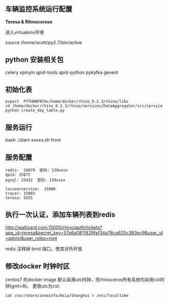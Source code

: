 
## 车辆监控系统运行配置 
**Teresa & Rihnocerose**

进入virtualenv环境

source /home/scott/py2.7/bin/active

python 安装相关包 
----
celery
xpinyin
qpid-tools
qpid-python
pykafka
gevent


初始化表 
------
```
export  PYTHONPATH=/home/docker/rhino_0.2.3/rhino/libs
cd /home/docker/rhino_0.2.3/rhino/services/DataAggregator/src/service
python create_day_table.py
```

服务运行
-------
bash ./start-xxxxx.sh front 

服务配置
---------
```
redis:  26079  密码: 139xxxx 
qpid: 25672
pgsql: 25432  密码: 139xxxx 

locuserservice:  15000 
tracer: 15003 
teresa: 5555 
```

执行一次认证，添加车辆列表到redis
------
http://wallizard.com:15000/rhino/auth/tickets?app_id=teresa&secret_key=57a6a0811829faf34a78ca625c383ec9&user_id=admin&user_roles=root

redis 注释掉 bind 端口，使其对外开放

修改docker 时钟时区
-------
centos7 的docker image 默认采用utc时钟，而rhinoceros所有系统均采用cst时钟(gmt+8)。 
更改utc为cst: 
```
cat /usr/share/zoneinfo/Asia/Shanghai > /etc/localtime 
```

